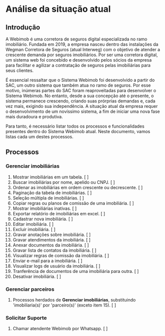 # Análise da situação atual

## Introdução

A Webimob é uma corretora de seguros digital especializada no ramo imobiliário. Fundada em 2019, a empresa nasceu dentro das instalações da Wegman Corretora de Seguros (atual Interweg) com o objetivo de atender a crescente demanda por seguros imobiliários. Por ser uma corretora digital, um sistema web foi concebido e desenvolvido pelos sócios da empresa para facilitar e agilizar a contratação de seguros pelas imobiliárias para seus clientes.

É essencial ressaltar que o Sistema Webimob foi desenvolvido a partir do SAC, um outro sistema que também atua no ramo de seguros. Por esse motivo, inúmeras partes do SAC foram reaproveitadas para desenvolver o Sistema Webimob. No entanto, desde a sua concepção até o presente, o sistema permanece crescendo, criando suas prórprias demandas e, cada vez mais, exigindo sua independência. A situação atual da empresa requer o desenvolvimento de um novíssimo sistema, a fim de iniciar uma nova fase mais duradoura e produtiva.

Para tanto, é necessário listar todos os processos e funcionalidades presentes dentro do Sistema Webimob atual. Neste documento, vamos listas cada um destes processos.

## Processos

### Gerenciar imobiliárias

1. Mostrar imobiliárias em um tabela. [ ]
1. Buscar imobiliárias por nome, apelido ou CNPJ. [ ]
1. Ordenar as imobiliárias em ordem crescente ou decrescente. [ ]
1. Paginação da tabela de imobiliárias. [ ]
1. Seleção múltipla de imobiliárias. [ ]
1. Copiar regras ou planos de comissão de uma imobiliária. [ ]
1. Mostrar imobiliárias inativas. [ ]
1. Exportar relatório de imobiliárias em excel. [ ]
1. Cadastrar nova imobiliária. [ ]
1. Editar imobiliária. [ ]
1. Excluir imobiliária. [ ]
1. Gravar anotações sobre imobiliária. [ ]
1. Gravar atendimentos da imobiliária. [ ]
1. Anexar documentos da imobiliária. [ ]
1. Gravar lista de contatos da imobiliária. [ ]
1. Visualizar regras de comissão da imobiliária. [ ]
1. Enviar e-mail para a imobiliária. [ ]
1. Visualizar logs de usuário da imobiliária. [ ]
1. Tranferência de documentos de uma imobiliária para outra. [ ]
1. Desativar imobiliária. [ ]

### Gerenciar parceiros

1. Processos herdados de **Gerenciar imobiliárias**, substituindo 'imobiliaria(s)' por 'parceiro(s)' (exceto item 15). [ ]

### Solicitar Suporte

1. Chamar atendente Webimob por Whatsapp. [ ]
